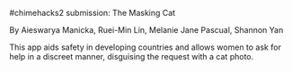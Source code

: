 #chimehacks2 submission: The Masking Cat

By Aieswarya Manicka, Ruei-Min Lin, Melanie Jane Pascual, Shannon Yan

This app aids safety in developing countries and allows women to ask for help in a discreet manner, disguising the request with a cat photo.
